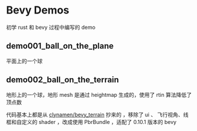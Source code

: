 # Bevy Demos

初学 rust 和 bevy 过程中编写的 demo

## demo001_ball_on_the_plane

平面上的一个球

## demo002_ball_on_the_terrain

地形上的一个球，地形 mesh 是通过 heightmap 生成的，使用了 rtin 算法降低了顶点数

代码基本上都是从 [clynamen/bevy_terrain](https://github.com/clynamen/bevy_terrain) 抄来的 ，移除了 ui 、 飞行视角、线框和自定义的 shader ，改成使用 PbrBundle ，适配了 0.10.1 版本的 bevy

